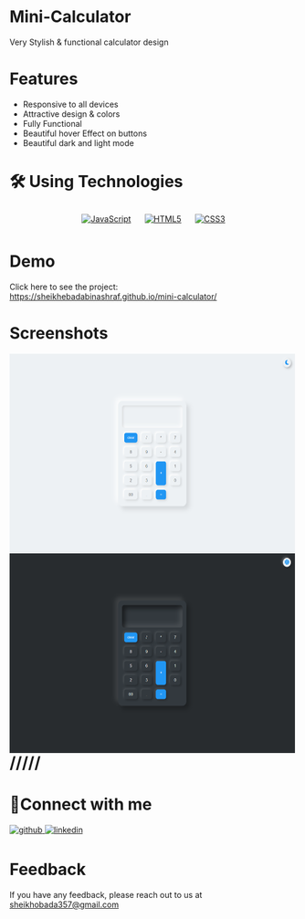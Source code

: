# **Mini-Calculator**  
Very Stylish & functional calculator design  
  

# **Features**  
- Responsive to all devices  
- Attractive design & colors  
- Fully Functional  
- Beautiful hover Effect on buttons  
- Beautiful dark and light mode  
  
# **🛠️ Using Technologies**  
  
<div align="center">  
<a href="https://www.javascript.com/" target="_blank"><img style="margin: 10px" src="https://profilinator.rishav.dev/skills-assets/javascript-original.svg" alt="JavaScript" height="50" /></a>  
<a href="https://en.wikipedia.org/wiki/HTML5" target="_blank"><img style="margin: 10px" src="https://profilinator.rishav.dev/skills-assets/html5-original-wordmark.svg" alt="HTML5" height="50" /></a>  
<a href="https://www.w3schools.com/css/" target="_blank"><img style="margin: 10px" src="https://profilinator.rishav.dev/skills-assets/css3-original-wordmark.svg" alt="CSS3" height="50" /></a>  
</div>  

# **Demo**  
Click here to see the project:  
https://sheikhebadabinashraf.github.io/mini-calculator/  

# **Screenshots**  
<img src="https://github.com/SheikhEbadaBinAshraf/mini-calculator/blob/main/Screenshot%20(45).png?raw=true" align="left" height="350" width="500" />  
<img src="https://github.com/SheikhEbadaBinAshraf/mini-calculator/blob/main/Screenshot%20(46).png?raw=true" align="left" height="350" width="500" />  
  
# **/////**  

# **🔗Connect with me**  
<a href="https://github.com/https://github.com/SheikhEbadaBinAshraf" target="_blank">
<img src=https://img.shields.io/badge/github-%2324292e.svg?&style=for-the-badge&logo=github&logoColor=white alt=github style="margin-bottom: 5px;" />
</a>
<a href="https://linkedin.com/in/https://www.linkedin.com/in/sheikh-ebada-068a2b214/" target="_blank">
<img src=https://img.shields.io/badge/linkedin-%231E77B5.svg?&style=for-the-badge&logo=linkedin&logoColor=white alt=linkedin style="margin-bottom: 5px;" />
</a>  
  

# **Feedback**  
If you have any feedback, please reach out to us at  
sheikhobada357@gmail.com  

<br />

